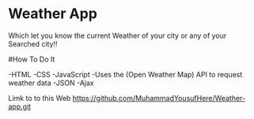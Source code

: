 # Weather App 
Which let you know the current Weather of your city or any of your 
Searched city!!

#How To Do It 
 
-HTML 
-CSS
-JavaScript
-Uses the (Open Weather Map) API to request weather data
-JSON
-Ajax


Limk to to this Web https://github.com/MuhammadYousufHere/Weather-app.git
